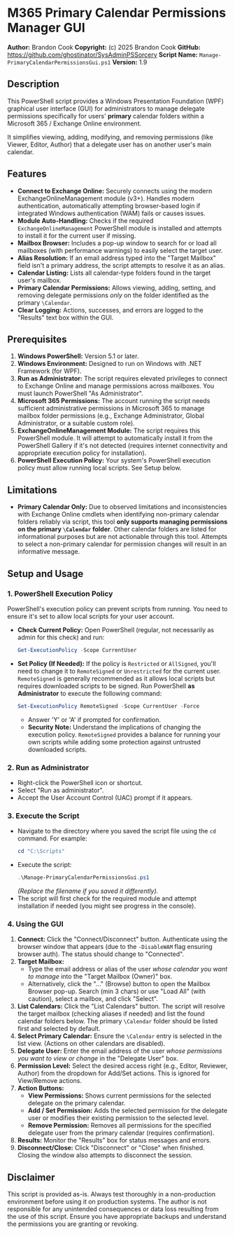 # M365 Primary Calendar Permissions Manager GUI

**Author:** Brandon Cook 
**Copyright:** (c) 2025 Brandon Cook
**GitHub:** https://github.com/ghostinator/SysAdminPSSorcery
**Script Name:** `Manage-PrimaryCalendarPermissionsGui.ps1` 
**Version:** 1.9

## Description

This PowerShell script provides a Windows Presentation Foundation (WPF) graphical user interface (GUI) for administrators to manage delegate permissions specifically for users' **primary** calendar folders within a Microsoft 365 / Exchange Online environment.

It simplifies viewing, adding, modifying, and removing permissions (like Viewer, Editor, Author) that a delegate user has on another user's main calendar.

## Features

* **Connect to Exchange Online:** Securely connects using the modern ExchangeOnlineManagement module (v3+). Handles modern authentication, automatically attempting browser-based login if integrated Windows authentication (WAM) fails or causes issues.
* **Module Auto-Handling:** Checks if the required `ExchangeOnlineManagement` PowerShell module is installed and attempts to install it for the current user if missing.
* **Mailbox Browser:** Includes a pop-up window to search for or load all mailboxes (with performance warnings) to easily select the target user.
* **Alias Resolution:** If an email address typed into the "Target Mailbox" field isn't a primary address, the script attempts to resolve it as an alias.
* **Calendar Listing:** Lists all calendar-type folders found in the target user's mailbox.
* **Primary Calendar Permissions:** Allows viewing, adding, setting, and removing delegate permissions *only* on the folder identified as the primary `\Calendar`.
* **Clear Logging:** Actions, successes, and errors are logged to the "Results" text box within the GUI.

## Prerequisites

1.  **Windows PowerShell:** Version 5.1 or later.
2.  **Windows Environment:** Designed to run on Windows with .NET Framework (for WPF).
3.  **Run as Administrator:** The script requires elevated privileges to connect to Exchange Online and manage permissions across mailboxes. You must launch PowerShell "As Administrator".
4.  **Microsoft 365 Permissions:** The account running the script needs sufficient administrative permissions in Microsoft 365 to manage mailbox folder permissions (e.g., Exchange Administrator, Global Administrator, or a suitable custom role).
5.  **ExchangeOnlineManagement Module:** The script requires this PowerShell module. It will attempt to automatically install it from the PowerShell Gallery if it's not detected (requires internet connectivity and appropriate execution policy for installation).
6.  **PowerShell Execution Policy:** Your system's PowerShell execution policy must allow running local scripts. See Setup below.

## Limitations

* **Primary Calendar Only:** Due to observed limitations and inconsistencies with Exchange Online cmdlets when identifying non-primary calendar folders reliably via script, this tool **only supports managing permissions on the primary `\Calendar` folder**. Other calendar folders are listed for informational purposes but are not actionable through this tool. Attempts to select a non-primary calendar for permission changes will result in an informative message.

## Setup and Usage

### 1. PowerShell Execution Policy

PowerShell's execution policy can prevent scripts from running. You need to ensure it's set to allow local scripts for your user account.

* **Check Current Policy:** Open PowerShell (regular, not necessarily as admin for this check) and run:
    ```powershell
    Get-ExecutionPolicy -Scope CurrentUser
    ```
* **Set Policy (If Needed):** If the policy is `Restricted` or `AllSigned`, you'll need to change it to `RemoteSigned` or `Unrestricted` for the current user. `RemoteSigned` is generally recommended as it allows local scripts but requires downloaded scripts to be signed. Run PowerShell **as Administrator** to execute the following command:
    ```powershell
    Set-ExecutionPolicy RemoteSigned -Scope CurrentUser -Force
    ```
    * Answer 'Y' or 'A' if prompted for confirmation.
    * **Security Note:** Understand the implications of changing the execution policy. `RemoteSigned` provides a balance for running your own scripts while adding some protection against untrusted downloaded scripts.

### 2. Run as Administrator

* Right-click the PowerShell icon or shortcut.
* Select "Run as administrator".
* Accept the User Account Control (UAC) prompt if it appears.

### 3. Execute the Script

* Navigate to the directory where you saved the script file using the `cd` command. For example:
    ```powershell
    cd "C:\Scripts"
    ```
* Execute the script:
    ```powershell
    .\Manage-PrimaryCalendarPermissionsGui.ps1
    ```
    *(Replace the filename if you saved it differently).*
* The script will first check for the required module and attempt installation if needed (you might see progress in the console).

### 4. Using the GUI

1.  **Connect:** Click the "Connect/Disconnect" button. Authenticate using the browser window that appears (due to the `-DisableWAM` flag ensuring browser auth). The status should change to "Connected".
2.  **Target Mailbox:**
    * Type the email address or alias of the user *whose calendar you want to manage* into the "Target Mailbox (Owner)" box.
    * Alternatively, click the "..." (Browse) button to open the Mailbox Browser pop-up. Search (min 3 chars) or use "Load All" (with caution), select a mailbox, and click "Select".
3.  **List Calendars:** Click the "List Calendars" button. The script will resolve the target mailbox (checking aliases if needed) and list the found calendar folders below. The primary `\Calendar` folder should be listed first and selected by default.
4.  **Select Primary Calendar:** Ensure the `\Calendar` entry is selected in the list view. (Actions on other calendars are disabled).
5.  **Delegate User:** Enter the email address of the user *whose permissions you want to view or change* in the "Delegate User" box.
6.  **Permission Level:** Select the desired access right (e.g., Editor, Reviewer, Author) from the dropdown for Add/Set actions. This is ignored for View/Remove actions.
7.  **Action Buttons:**
    * **View Permissions:** Shows current permissions for the selected delegate on the primary calendar.
    * **Add / Set Permission:** Adds the selected permission for the delegate user or modifies their existing permission to the selected level.
    * **Remove Permission:** Removes all permissions for the specified delegate user from the primary calendar (requires confirmation).
8.  **Results:** Monitor the "Results" box for status messages and errors.
9.  **Disconnect/Close:** Click "Disconnect" or "Close" when finished. Closing the window also attempts to disconnect the session.

## Disclaimer

This script is provided as-is. Always test thoroughly in a non-production environment before using it on production systems. The author is not responsible for any unintended consequences or data loss resulting from the use of this script. Ensure you have appropriate backups and understand the permissions you are granting or revoking.